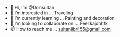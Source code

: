 - 👋 Hi, I’m @Donsultan
- 👀 I’m interested in ... Traveling
- 🌱 I’m currently learning ... Painting and decoration
- 💞️ I’m looking to collaborate on ... Feel kajdhhfk
- 📫 How to reach me ... sultanjibril55@gmail.com

<!---
Donsultan/Donsultan is a ✨ special ✨ repository because its `README.md` (this file) appears on your GitHub profile.
You can click the Preview link to take a look at your changes.
--->
